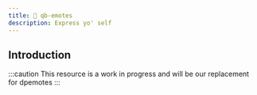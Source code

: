 ```yaml
---
title: 🕺 qb-emotes
description: Express yo' self
---
```


## Introduction

:::caution
This resource is a work in progress and will be our replacement for dpemotes
:::
